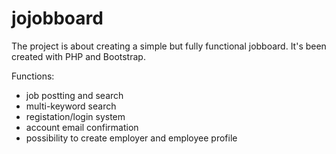 # jojobboard

The project is about creating a simple but fully functional jobboard. It's been created with PHP and Bootstrap.

Functions:
- job postting and search
- multi-keyword search 
- registation/login system
- account email confirmation
- possibility to create employer and employee profile
